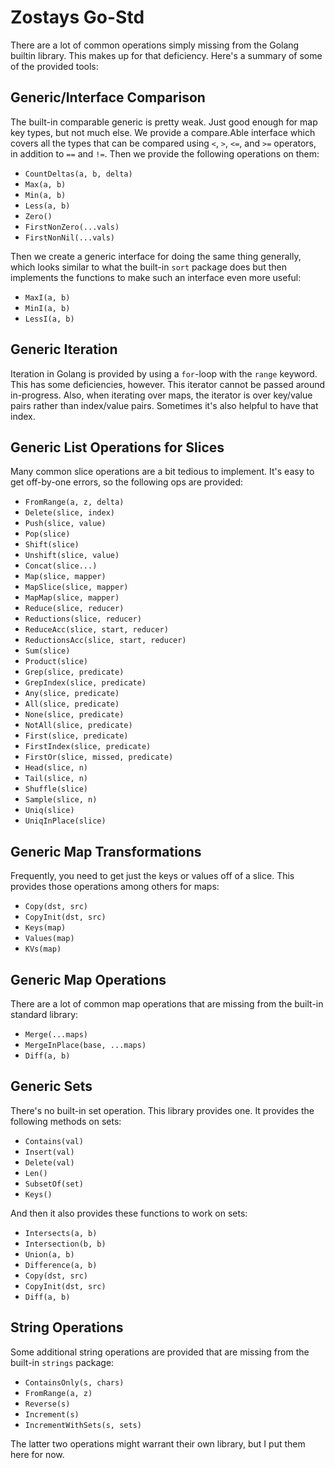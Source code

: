 # Zostays Go-Std

There are a lot of common operations simply missing from the Golang builtin
library. This makes up for that deficiency. Here's a summary of some of the
provided tools:

## Generic/Interface Comparison

The built-in comparable generic is pretty weak. Just good enough for map key
types, but not much else. We provide a compare.Able interface which covers all
the types that can be compared using `<`, `>`, `<=`, and `>=` operators, in
addition to `==` and `!=`. Then we provide the following operations on them:

 * `CountDeltas(a, b, delta)`
 * `Max(a, b)`
 * `Min(a, b)`
 * `Less(a, b)`
 * `Zero()`
 * `FirstNonZero(...vals)`
 * `FirstNonNil(...vals)`

Then we create a generic interface for doing the same thing generally, which
looks similar to what the built-in `sort` package does but then implements the
functions to make such an interface even more useful:

 * `MaxI(a, b)`
 * `MinI(a, b)`
 * `LessI(a, b)`

## Generic Iteration

Iteration in Golang is provided by using a `for`-loop with the `range` keyword.
This has some deficiencies, however. This iterator cannot be passed around
in-progress. Also, when iterating over maps, the iterator is over key/value
pairs rather than index/value pairs. Sometimes it's also helpful to have that
index.

## Generic List Operations for Slices

Many common slice operations are a bit tedious to implement. It's easy to get
off-by-one errors, so the following ops are provided:

 * `FromRange(a, z, delta)`
 * `Delete(slice, index)`
 * `Push(slice, value)`
 * `Pop(slice)`
 * `Shift(slice)`
 * `Unshift(slice, value)`
 * `Concat(slice...)`
 * `Map(slice, mapper)`
 * `MapSlice(slice, mapper)`
 * `MapMap(slice, mapper)`
 * `Reduce(slice, reducer)`
 * `Reductions(slice, reducer)`
 * `ReduceAcc(slice, start, reducer)`
 * `ReductionsAcc(slice, start, reducer)`
 * `Sum(slice)`
 * `Product(slice)`
 * `Grep(slice, predicate)`
 * `GrepIndex(slice, predicate)`
 * `Any(slice, predicate)`
 * `All(slice, predicate)`
 * `None(slice, predicate)`
 * `NotAll(slice, predicate)`
 * `First(slice, predicate)`
 * `FirstIndex(slice, predicate)`
 * `FirstOr(slice, missed, predicate)`
 * `Head(slice, n)`
 * `Tail(slice, n)`
 * `Shuffle(slice)`
 * `Sample(slice, n)`
 * `Uniq(slice)`
 * `UniqInPlace(slice)`

## Generic Map Transformations

Frequently, you need to get just the keys or values off of a slice. This
provides those operations among others for maps:

 * `Copy(dst, src)`
 * `CopyInit(dst, src)`
 * `Keys(map)`
 * `Values(map)`
 * `KVs(map)`

## Generic Map Operations

There are a lot of common map operations that are missing from the built-in
standard library:

 * `Merge(...maps)`
 * `MergeInPlace(base, ...maps)`
 * `Diff(a, b)`

## Generic Sets

There's no built-in set operation. This library provides one. It provides the
following methods on sets:

 * `Contains(val)`
 * `Insert(val)`
 * `Delete(val)`
 * `Len()`
 * `SubsetOf(set)`
 * `Keys()`

And then it also provides these functions to work on sets:

 * `Intersects(a, b)`
 * `Intersection(b, b)`
 * `Union(a, b)`
 * `Difference(a, b)`
 * `Copy(dst, src)`
 * `CopyInit(dst, src)`
 * `Diff(a, b)`

## String Operations

Some additional string operations are provided that are missing from the
built-in `strings` package:

 * `ContainsOnly(s, chars)`
 * `FromRange(a, z)`
 * `Reverse(s)`
 * `Increment(s)`
 * `IncrementWithSets(s, sets)`

The latter two operations might warrant their own library, but I put them here for now.

